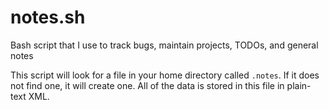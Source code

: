 # notes.sh

Bash script that I use to track bugs, maintain projects, TODOs, and general notes

This script will look for a file in your home directory called `.notes`.
If it does not find one, it will create one.
All of the data is stored in this file in plain-text XML.

